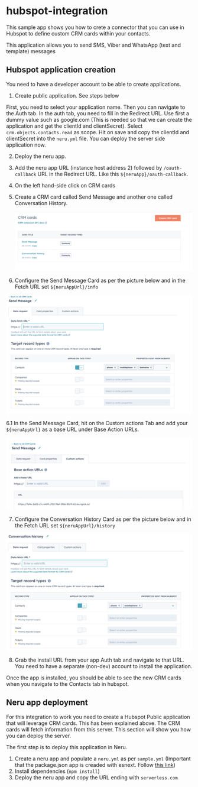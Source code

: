# hubspot-integration

This sample app shows you how to crete a connector that you can use in Hubspot to define custom CRM cards within your contacts.

This application allows you to send SMS, Viber and WhatsApp (text and template) messages

## Hubspot application creation

You need to have a developer account to be able to create applications.

1. Create public application. See steps below

First, you need to select your application name. Then you can navigate to the Auth tab. In the auth tab, you need to fill in the Redirect URL. Use first a dummy value such as google.com (This is needed so that we can create the application and get the clientId and clientSecret). Select `crm.objects.contacts.read` as scope. Hit on save and copy the clientId and clientSecret into the `neru.yml` file. You can deploy the server side application now.

2. Deploy the neru app.

3. Add the neru app URL (instance host address 2) followed by `/oauth-callback` URL in the Redirect URL. Like this `${neruApp}/oauth-callback`.
4. On the left hand-side click on CRM cards
5. Create a CRM card called Send Message and another one called Conversation History.

   ![CRM Cards](https://github.com/nexmo-se/hubspot-integration/blob/main/public/images/crmcards.png)

6. Configure the Send Message Card as per the picture below and in the Fetch URL set `${neruAppUrl}/info`

![Send Message Card](https://github.com/nexmo-se/hubspot-integration/blob/main/public/images/sendmessacard.png)

6.1 In the Send Message Card, hit on the Custom actions Tab and add your `${neruAppUrl}` as a base URL under Base Action URLs.

![Send Message Card](https://github.com/nexmo-se/hubspot-integration/blob/main/public/images/sendmessageaction.png)

7. Configure the Conversation History Card as per the picture below and in the Fetch URL set `${neruAppUrl}/history`

![Send Message Card](https://github.com/nexmo-se/hubspot-integration/blob/main/public/images/historycard.png)

8. Grab the install URL from your app Auth tab and navigate to that URL. You need to have a separate (non-dev) account to install the application.

Once the app is installed, you should be able to see the new CRM cards when you navigate to the Contacts tab in hubspot.

## Neru app deployment

For this integration to work you need to create a Hubspot Public application that will leverage CRM cards. This has been explained above. The CRM cards will fetch information from this server. This section will show you how you can deploy the server.

The first step is to deploy this application in Neru.

1. Create a neru app and populate a `neru.yml` as per `sample.yml` (Important that the package.json app is creaded with esnext. Follow [this link](https://vonage-neru.herokuapp.com/neru/tutorials/neru-dialer/neru/dialer/create-project))
2. Install dependencies (`npm install`)
3. Deploy the neru app and copy the URL ending with `serverless.com`
